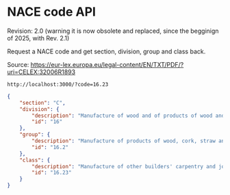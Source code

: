 # NACE code API

Revision: 2.0 (warning it is now obsolete and replaced, since the begginign of 2025, with Rev. 2.1)

Request a NACE code and get section, division, group and class back.

Source: https://eur-lex.europa.eu/legal-content/EN/TXT/PDF/?uri=CELEX:32006R1893

`http://localhost:3000/?code=16.23`

```json
{
	"section": "C",
	"division": {
		"description": "Manufacture of wood and of products of wood and cork, except furniture; manufacture of articles of straw and plaiting materials",
		"id": "16"
	},
	"group": {
		"description": "Manufacture of products of wood, cork, straw and plaiting materials",
		"id": "16.2"
	},
	"class": {
		"description": "Manufacture of other builders' carpentry and joinery",
		"id": "16.23"
	}
}
```
